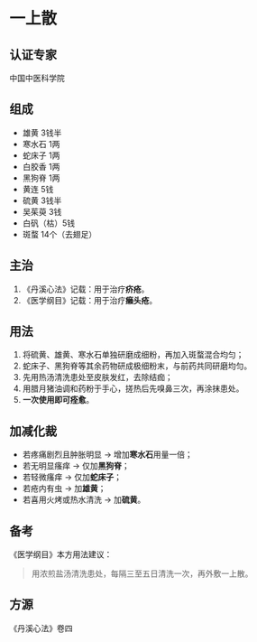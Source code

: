 # 一上散

## 认证专家  
中国中医科学院

## 组成  
- 雄黄 3钱半  
- 寒水石 1两  
- 蛇床子 1两  
- 白胶香 1两  
- 黑狗脊 1两  
- 黄连 5钱  
- 硫黄 3钱半  
- 吴茱萸 3钱  
- 白矾（枯）5钱  
- 斑蝥 14个（去翅足）

## 主治  
1. 《丹溪心法》记载：用于治疗**疥疮**。  
2. 《医学纲目》记载：用于治疗**癞头疮**。

## 用法  
1. 将硫黄、雄黄、寒水石单独研磨成细粉，再加入斑蝥混合均匀；  
2. 蛇床子、黑狗脊等其余药物研成极细粉末，与前药共同研磨均匀。  
3. 先用热汤清洗患处至皮肤发红，去除结痂；  
4. 用腊月猪油调和药粉于手心，搓热后先嗅鼻三次，再涂抹患处。  
5. **一次使用即可痊愈**。

## 加减化裁  
- 若疼痛剧烈且肿胀明显 → 增加**寒水石**用量一倍；  
- 若无明显瘙痒 → 仅加**黑狗脊**；  
- 若轻微瘙痒 → 仅加**蛇床子**；  
- 若疮内有虫 → 加**雄黄**；  
- 若喜用火烤或热水清洗 → 加**硫黄**。

## 备考  
《医学纲目》本方用法建议：  
> 用浓煎盐汤清洗患处，每隔三至五日清洗一次，再外敷一上散。

## 方源  
《丹溪心法》卷四
